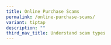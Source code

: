 ```yaml
---
title: Online Purchase Scams
permalink: /online-purchase-scams/
variant: tiptap
description: ""
third_nav_title: Understand scam types
---
```

